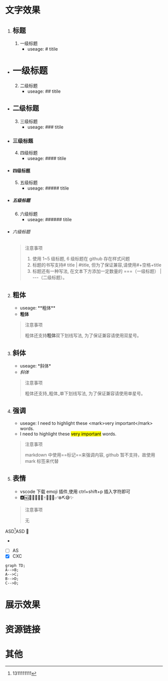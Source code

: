 # 文字效果

1. ## 标题

    1. 一级标题
        - useage: \# titile

- # 一级标题

    2. 二级标题
        - useage: \## titile

- ## 二级标题

    3. 三级标题
        - useage: \### titile

- ### 三级标题

    4. 四级标题
        - useage: \#### titile

- #### 四级标题

    5. 五级标题
        - useage: \##### titile

- ##### 五级标题

    6. 六级标题
        - useage: \###### titile

- ###### 六级标题
    >
    > 注意事项
    >
    > 1. 使用 1~5 级标题, 6 级标题在 github 存在样式问题
    > 2. 标题的书写支持# title | #title, 但为了保证兼容,请使用#+空格+title
    > 3. 标题还有一种写法, 在文本下方添加一定数量的 ===（一级标题） | ---（二级标题）。

2. ## 粗体

    - useage: \*\*粗体\*\*
    - **粗体**
    > 注意事项
    >
    > 粗体还支持**粗体**双下划线写法, 为了保证兼容请使用双星号。

3. ## 斜体

    - useage: \*斜体\*
    - _斜体_
    > 注意事项
    >
    > 粗体还支持_粗体_单下划线写法, 为了保证兼容请使用单星号。

4. ## 强调

    - useage: I need to highlight these \<mark>very important\</mark> words.
    - I need to highlight these <mark>very important</mark> words.
    > 注意事项
    >
    > markdown 中使用==标记==来强调内容, github 暂不支持，故使用 mark 标签来代替

5. ## 表情

    - vscode 下载 emoji 插件,使用 ctrl+shift+p 插入字符即可
    - 🅰️🆖🌊🍬🎊🐛🍭🀄🧑‍✈️🦈✅❄️⛏️😅✨
    > 注意事项
    >
    > 无

ASD[^1]ASD :tada:

- [^1]: 1311111111

- [ ] AS
- [x] CXC

```mermaid
graph TD;
A-->B;
A-->C;
B-->D;
C-->D;
```

# 展示效果

# 资源链接

# 其他
